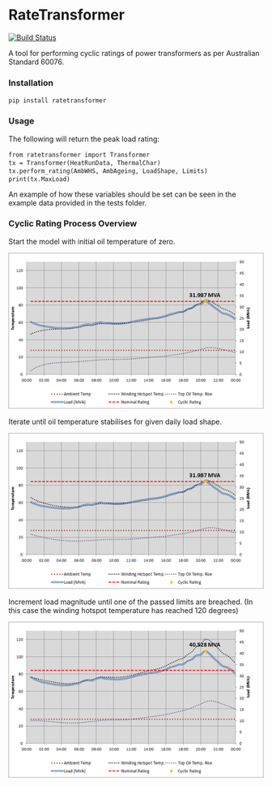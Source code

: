 RateTransformer
===============
[![Build Status](https://travis-ci.org/aguinane/RateTransformer.svg?branch=develop)](https://travis-ci.org/aguinane/RateTransformer)

A tool for performing cyclic ratings of power transformers as per Australian Standard 60076.

### Installation
```
pip install ratetransformer
```

### Usage
The following will return the peak load rating:
```
from ratetransformer import Transformer
tx = Transformer(HeatRunData, ThermalChar)
tx.perform_rating(AmbWHS, AmbAgeing, LoadShape, Limits)
print(tx.MaxLoad)
```

An example of how these variables should be set can be seen in the example data provided in the tests folder.

### Cyclic Rating Process Overview
Start the model with initial oil temperature of zero.

![Screenshot](/docs/curve_0.png?raw=true "Transformer Model")

Iterate until oil temperature stabilises for given daily load shape.

![Screenshot](/docs/curve_1.png?raw=true "Transformer Model")

Increment load magnitude until one of the passed limits are breached.
(In this case the winding hotspot temperature has reached 120 degrees)

![Screenshot](/docs/curve_2.png?raw=true "Transformer Model")

